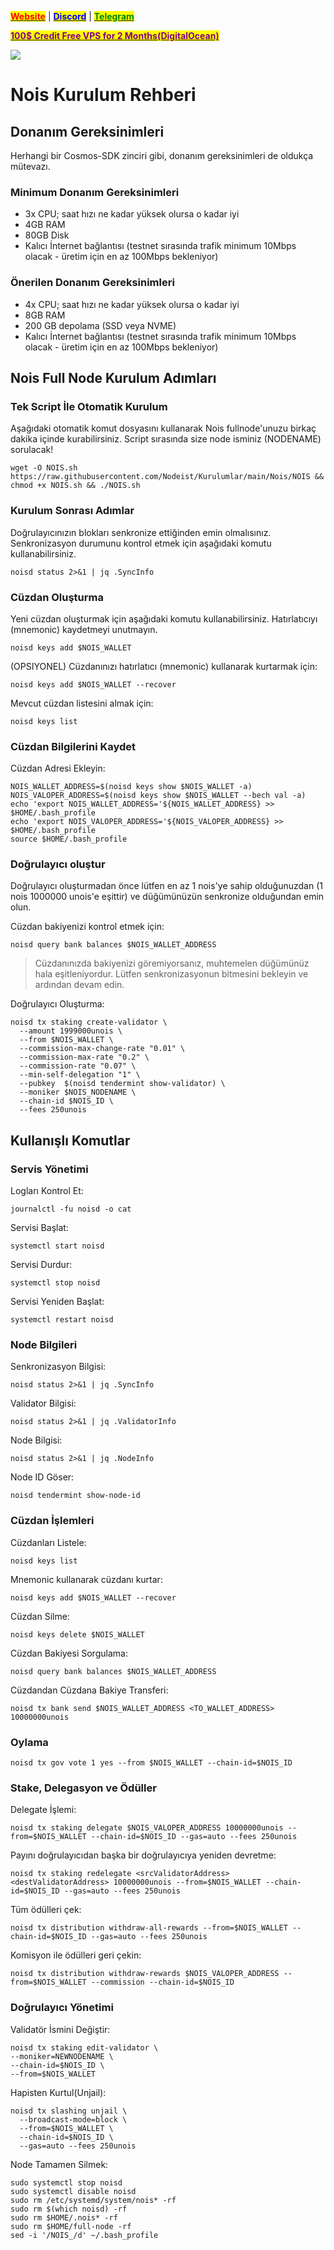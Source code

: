 &#x20;                                                       [<mark style="color:red;">**Website**</mark>](https://nodeist.net/) | [<mark style="color:blue;">**Discord**</mark>](https://discord.gg/ypx7mJ6Zzb) | [<mark style="color:green;">**Telegram**</mark>](https://t.me/noodeist)

&#x20;                                     [<mark style="color:purple;">**100$ Credit Free VPS for 2 Months(DigitalOcean)**</mark>](https://www.digitalocean.com/?refcode=410c988c8b3e&utm_campaign=Referral_Invite&utm_medium=Referral_Program&utm_source=badge)

![](https://i.hizliresim.com/jtwg72s.jpg)

# Nois Kurulum Rehberi
## Donanım Gereksinimleri
Herhangi bir Cosmos-SDK zinciri gibi, donanım gereksinimleri de oldukça mütevazı.

### Minimum Donanım Gereksinimleri
 - 3x CPU; saat hızı ne kadar yüksek olursa o kadar iyi
 - 4GB RAM
 - 80GB Disk
 - Kalıcı İnternet bağlantısı (testnet sırasında trafik minimum 10Mbps olacak - üretim için en az 100Mbps bekleniyor)

### Önerilen Donanım Gereksinimleri
 - 4x CPU; saat hızı ne kadar yüksek olursa o kadar iyi
 - 8GB RAM
 - 200 GB depolama (SSD veya NVME)
 - Kalıcı İnternet bağlantısı (testnet sırasında trafik minimum 10Mbps olacak - üretim için en az 100Mbps bekleniyor)

## Nois Full Node Kurulum Adımları
### Tek Script İle Otomatik Kurulum
Aşağıdaki otomatik komut dosyasını kullanarak Nois fullnode'unuzu birkaç dakika içinde kurabilirsiniz.
Script sırasında size node isminiz (NODENAME) sorulacak!


```
wget -O NOIS.sh https://raw.githubusercontent.com/Nodeist/Kurulumlar/main/Nois/NOIS && chmod +x NOIS.sh && ./NOIS.sh
```

### Kurulum Sonrası Adımlar

Doğrulayıcınızın blokları senkronize ettiğinden emin olmalısınız.
Senkronizasyon durumunu kontrol etmek için aşağıdaki komutu kullanabilirsiniz.
```
noisd status 2>&1 | jq .SyncInfo
```

### Cüzdan Oluşturma
Yeni cüzdan oluşturmak için aşağıdaki komutu kullanabilirsiniz. Hatırlatıcıyı (mnemonic) kaydetmeyi unutmayın.
```
noisd keys add $NOIS_WALLET
```

(OPSIYONEL) Cüzdanınızı hatırlatıcı (mnemonic) kullanarak kurtarmak için:
```
noisd keys add $NOIS_WALLET --recover
```

Mevcut cüzdan listesini almak için:
```
noisd keys list
```

### Cüzdan Bilgilerini Kaydet
Cüzdan Adresi Ekleyin:
```
NOIS_WALLET_ADDRESS=$(noisd keys show $NOIS_WALLET -a)
NOIS_VALOPER_ADDRESS=$(noisd keys show $NOIS_WALLET --bech val -a)
echo 'export NOIS_WALLET_ADDRESS='${NOIS_WALLET_ADDRESS} >> $HOME/.bash_profile
echo 'export NOIS_VALOPER_ADDRESS='${NOIS_VALOPER_ADDRESS} >> $HOME/.bash_profile
source $HOME/.bash_profile
```


### Doğrulayıcı oluştur
Doğrulayıcı oluşturmadan önce lütfen en az 1 nois'ye sahip olduğunuzdan (1 nois 1000000 unois'e eşittir) ve düğümünüzün senkronize olduğundan emin olun.

Cüzdan bakiyenizi kontrol etmek için:
```
noisd query bank balances $NOIS_WALLET_ADDRESS
```
> Cüzdanınızda bakiyenizi göremiyorsanız, muhtemelen düğümünüz hala eşitleniyordur. Lütfen senkronizasyonun bitmesini bekleyin ve ardından devam edin.

Doğrulayıcı Oluşturma:
```
noisd tx staking create-validator \
  --amount 1999000unois \
  --from $NOIS_WALLET \
  --commission-max-change-rate "0.01" \
  --commission-max-rate "0.2" \
  --commission-rate "0.07" \
  --min-self-delegation "1" \
  --pubkey  $(noisd tendermint show-validator) \
  --moniker $NOIS_NODENAME \
  --chain-id $NOIS_ID \
  --fees 250unois
```



## Kullanışlı Komutlar
### Servis Yönetimi
Logları Kontrol Et:
```
journalctl -fu noisd -o cat
```

Servisi Başlat:
```
systemctl start noisd
```

Servisi Durdur:
```
systemctl stop noisd
```

Servisi Yeniden Başlat:
```
systemctl restart noisd
```

### Node Bilgileri
Senkronizasyon Bilgisi:
```
noisd status 2>&1 | jq .SyncInfo
```

Validator Bilgisi:
```
noisd status 2>&1 | jq .ValidatorInfo
```

Node Bilgisi:
```
noisd status 2>&1 | jq .NodeInfo
```

Node ID Göser:
```
noisd tendermint show-node-id
```

### Cüzdan İşlemleri
Cüzdanları Listele:
```
noisd keys list
```

Mnemonic kullanarak cüzdanı kurtar:
```
noisd keys add $NOIS_WALLET --recover
```

Cüzdan Silme:
```
noisd keys delete $NOIS_WALLET
```

Cüzdan Bakiyesi Sorgulama:
```
noisd query bank balances $NOIS_WALLET_ADDRESS
```

Cüzdandan Cüzdana Bakiye Transferi:
```
noisd tx bank send $NOIS_WALLET_ADDRESS <TO_WALLET_ADDRESS> 10000000unois
```

### Oylama
```
noisd tx gov vote 1 yes --from $NOIS_WALLET --chain-id=$NOIS_ID
```

### Stake, Delegasyon ve Ödüller
Delegate İşlemi:
```
noisd tx staking delegate $NOIS_VALOPER_ADDRESS 10000000unois --from=$NOIS_WALLET --chain-id=$NOIS_ID --gas=auto --fees 250unois
```

Payını doğrulayıcıdan başka bir doğrulayıcıya yeniden devretme:
```
noisd tx staking redelegate <srcValidatorAddress> <destValidatorAddress> 10000000unois --from=$NOIS_WALLET --chain-id=$NOIS_ID --gas=auto --fees 250unois
```

Tüm ödülleri çek:
```
noisd tx distribution withdraw-all-rewards --from=$NOIS_WALLET --chain-id=$NOIS_ID --gas=auto --fees 250unois
```

Komisyon ile ödülleri geri çekin:
```
noisd tx distribution withdraw-rewards $NOIS_VALOPER_ADDRESS --from=$NOIS_WALLET --commission --chain-id=$NOIS_ID
```

### Doğrulayıcı Yönetimi
Validatör İsmini Değiştir:
```
noisd tx staking edit-validator \
--moniker=NEWNODENAME \
--chain-id=$NOIS_ID \
--from=$NOIS_WALLET
```

Hapisten Kurtul(Unjail):
```
noisd tx slashing unjail \
  --broadcast-mode=block \
  --from=$NOIS_WALLET \
  --chain-id=$NOIS_ID \
  --gas=auto --fees 250unois
```


Node Tamamen Silmek:
```
sudo systemctl stop noisd
sudo systemctl disable noisd
sudo rm /etc/systemd/system/nois* -rf
sudo rm $(which noisd) -rf
sudo rm $HOME/.nois* -rf
sudo rm $HOME/full-node -rf
sed -i '/NOIS_/d' ~/.bash_profile
```
